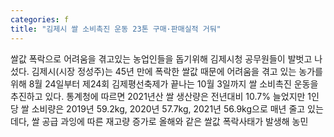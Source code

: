 ```yaml
---
categories: f
title: "김제시 쌀 소비촉진 운동 23톤 구매·판매실적 거둬"
---
```

쌀값 폭락으로 어려움을 겪고있는 농업인들을 돕기위해 김제시청 공무원들이 발벗고 나섰다. 김제시(시장 정성주)는 45년 만에 폭락한 쌀값 때문에 어려움을 겪고 있는 농가를 위해 8월 24일부터 제24회 김제평선축제가 끝나는 10월 3일까지 쌀 소비촉진 운동을 추진하고 있다. 통계청에 따르면 2021년산 쌀 생산량은 전년대비 10.7% 늘었지만 1인당 쌀 소비량은 2019년 59.2kg, 2020년 57.7kg, 2021년 56.9kg으로 매년 줄고 있는데다, 쌀 공급 과잉에 따른 재고량 증가로 올해와 같은 쌀값 폭락사태가 발생해 농민